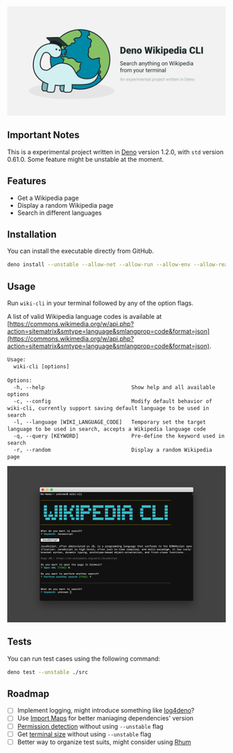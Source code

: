 ![Deno Wikipedia CLI](./docs/banner.png)

## Important Notes
This is a experimental project written in [Deno](https://github.com/denoland/deno) version 1.2.0, with `std` version 0.61.0. Some feature might be unstable at the moment.

## Features
* Get a Wikipedia page
* Display a random Wikipedia page
* Search in different languages

## Installation
You can install the executable directly from GitHub.
```bash
deno install --unstable --allow-net --allow-run --allow-env --allow-read --allow-write -n wiki-cli https://raw.githubusercontent.com/icelam/deno-wikipedia-cli/master/src/mod.ts
```

## Usage
Run `wiki-cli` in your terminal followed by any of the option flags.

A list of valid Wikipedia language codes is available at [https://commons.wikimedia.org/w/api.php?action=sitematrix&smtype=language&smlangprop=code&format=json](https://commons.wikimedia.org/w/api.php?action=sitematrix&smtype=language&smlangprop=code&format=json).

```
Usage: 
  wiki-cli [options]

Options: 
  -h, --help                            Show help and all available options
  -c, --config                          Modify default behavior of wiki-cli, currently support saving default language to be used in search
  -l, --language [WIKI_LANGUAGE_CODE]   Temporary set the target language to be used in search, accepts a Wikipedia language code
  -q, --query [KEYWORD]                 Pre-define the keyword used in search
  -r, --random                          Display a random Wikipedia page
```

![Preview](./docs/preview.png)

## Tests
You can run test cases using the following command:
```bash
deno test --unstable ./src
```

## Roadmap
* [ ] Implement logging, might introduce something like [log4deno](https://deno.land/x/log4deno)?
* [ ] Use [Import Maps](https://deno.land/manual/linking_to_external_code/import_maps) for better maniaging dependencies' version
* [ ] [Permission detection](https://deno.land/typedoc/classes/deno.permissions.html) without using `--unstable` flag
* [ ] Get [terminal size](https://github.com/denoland/deno/pull/6520) without using `--unstable` flag
* [ ] Better way to organize test suits, might consider using [Rhum](https://deno.land/x/rhum)
